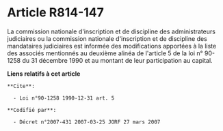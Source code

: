 # Article R814-147

La commission nationale d'inscription et de discipline des administrateurs judiciaires ou la commission nationale
d'inscription et de discipline des mandataires judiciaires est informée des modifications apportées à la liste des associés
mentionnés au deuxième alinéa de l'article 5 de la loi n° 90-1258 du 31 décembre 1990 et au montant de leur participation au
capital.

**Liens relatifs à cet article**

	**Cite**:

	  - Loi n°90-1258 1990-12-31 art. 5

	**Codifié par**:

	  - Décret n°2007-431 2007-03-25 JORF 27 mars 2007
